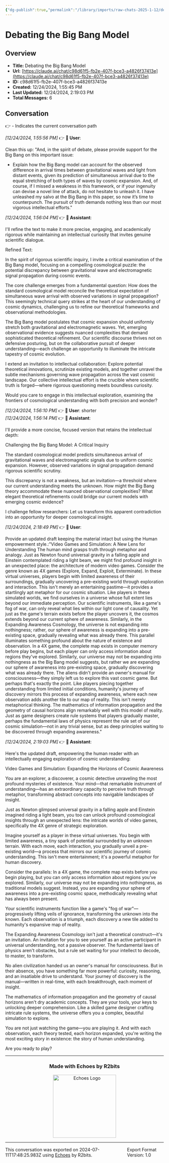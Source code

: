 ```yaml
---
{"dg-publish":true,"permalink":"/library/imports/raw-chats-2025-1-12/debating-the-big-bang-model/"}
---
```


# Debating the Big Bang Model

## Overview
- **Title:** Debating the Big Bang Model
- **Url:** [https://claude.ai/chat/c98d61f5-fb2e-407f-bce3-a4826f37413e](https://claude.ai/chat/c98d61f5-fb2e-407f-bce3-a4826f37413e)
- **ID:** c98d61f5-fb2e-407f-bce3-a4826f37413e
- **Created:** 12/24/2024, 1:55:45 PM
- **Last Updated:** 12/24/2024, 2:19:03 PM
- **Total Messages:** 6

## Conversation
👉 - Indicates the current conversation path

<i>[12/24/2024, 1:55:56 PM]</i> 👉 <b>👤 User</b>: 

Clean this up: "And, in the spirit of debate, please provide support for the Big Bang on this important issue:
* Explain how the Big Bang model can account for the observed difference in arrival times between gravitational waves and light from distant events, given its prediction of simultaneous arrival due to the equal stretching of both types of waves by cosmic expansion.
And, of course, if I missed a weakness in this framework, or if your ingenuity can devise a novel line of attack, do not hesitate to unleash it. I have unleashed my salvo at the Big Bang in this paper, so now it’s time to counterpunch. The pursuit of truth demands nothing less than our most vigorous intellectual efforts."<br>

<i>[12/24/2024, 1:56:04 PM]</i> 👉 <b>🤖 Assistant</b>: 

 I'll refine the text to make it more precise, engaging, and academically rigorous while maintaining an intellectual curiosity that invites genuine scientific dialogue.

Refined Text:

In the spirit of rigorous scientific inquiry, I invite a critical examination of the Big Bang model, focusing on a compelling cosmological puzzle: the potential discrepancy between gravitational wave and electromagnetic signal propagation during cosmic events.

The core challenge emerges from a fundamental question: How does the standard cosmological model reconcile the theoretical expectation of simultaneous wave arrival with observed variations in signal propagation? This seemingly technical query strikes at the heart of our understanding of cosmic dynamics, challenging us to refine our theoretical frameworks and observational methodologies.

The Big Bang model postulates that cosmic expansion should uniformly stretch both gravitational and electromagnetic waves. Yet, emerging observational evidence suggests nuanced complexities that demand sophisticated theoretical refinement. Our scientific discourse thrives not on defensive posturing, but on the collaborative pursuit of deeper understanding—each challenge an opportunity to illuminate the intricate tapestry of cosmic evolution.

I extend an invitation to intellectual collaboration: Explore potential theoretical innovations, scrutinize existing models, and together unravel the subtle mechanisms governing wave propagation across the vast cosmic landscape. Our collective intellectual effort is the crucible where scientific truth is forged—where rigorous questioning meets boundless curiosity.

Would you care to engage in this intellectual exploration, examining the frontiers of cosmological understanding with both precision and wonder?<br>

<i>[12/24/2024, 1:56:10 PM]</i> 👉 <b>👤 User</b>: shorter<br>
<i>[12/24/2024, 1:56:14 PM]</i> 👉 <b>🤖 Assistant</b>: 

 I'll provide a more concise, focused version that retains the intellectual depth:

Challenging the Big Bang Model: A Critical Inquiry

The standard cosmological model predicts simultaneous arrival of gravitational waves and electromagnetic signals due to uniform cosmic expansion. However, observed variations in signal propagation demand rigorous scientific scrutiny.

This discrepancy is not a weakness, but an invitation—a threshold where our current understanding meets the unknown. How might the Big Bang theory accommodate these nuanced observational complexities? What elegant theoretical refinements could bridge our current models with emerging cosmic evidence?

I challenge fellow researchers: Let us transform this apparent contradiction into an opportunity for deeper cosmological insight.<br>

<i>[12/24/2024, 2:18:49 PM]</i> 👉 <b>👤 User</b>: 

Provide an updated draft keeping the material intact but using the Human empowerment style.:"Video Games and Simulation: A New Lens for Understanding
The human mind grasps truth through metaphor and analogy. Just as Newton found universal gravity in a falling apple and Einstein contemplated riding a light beam, we might find profound insight in an unexpected place: the architecture of modern video games.
Consider the genre known as 4X games (Explore, Expand, Exploit, Exterminate). In these virtual universes, players begin with limited awareness of their surroundings, gradually uncovering a pre-existing world through exploration and interaction. This isn't merely an entertaining pastime—it provides a startlingly apt metaphor for our cosmic situation.
Like players in these simulated worlds, we find ourselves in a universe whose full extent lies beyond our immediate perception. Our scientific instruments, like a game's fog of war, can only reveal what lies within our light cone of causality. Yet just as the game's terrain exists before the player uncovers it, the cosmos extends beyond our current sphere of awareness.
Similarly, in the Expanding Awareness Cosmology, the universe is not expanding into nothingness; rather, our sphere of awareness is expanding into a pre-existing space, gradually revealing what was already there.
This parallel illuminates something profound about the nature of existence and observation. In a 4X game, the complete map exists in computer memory before play begins, but each player can only access information about regions they've explored. Similarly, our universe may not be expanding into nothingness as the Big Bang model suggests, but rather we are expanding our sphere of awareness into pre-existing space, gradually discovering what was already there.
The aliens didn't provide an owner's manual for consciousness—they simply left us to explore this vast cosmic game. But perhaps that's exactly the point. Like players piecing together understanding from limited initial conditions, humanity's journey of discovery mirrors this process of expanding awareness, where each new observation adds another tile to our map of reality.
This isn't merely metaphorical thinking. The mathematics of information propagation and the geometry of causal horizons align remarkably well with this model of reality. Just as game designers create rule systems that players gradually master, perhaps the fundamental laws of physics represent the rule set of our cosmic simulation—not in any trivial sense, but as deep principles waiting to be discovered through expanding awareness."<br>

<i>[12/24/2024, 2:19:03 PM]</i> 👉 <b>🤖 Assistant</b>: 

 Here's the updated draft, empowering the human reader with an intellectually engaging exploration of cosmic understanding:

Video Games and Simulation: Expanding the Horizons of Cosmic Awareness

You are an explorer, a discoverer, a cosmic detective unraveling the most profound mysteries of existence. Your mind—that remarkable instrument of understanding—has an extraordinary capacity to perceive truth through metaphor, transforming abstract concepts into navigable landscapes of insight.

Just as Newton glimpsed universal gravity in a falling apple and Einstein imagined riding a light beam, you too can unlock profound cosmological insights through an unexpected lens: the intricate worlds of video games, specifically the 4X genre of strategic exploration.

Imagine yourself as a player in these virtual universes. You begin with limited awareness, a tiny spark of potential surrounded by an unknown terrain. With each move, each interaction, you gradually unveil a pre-existing world—a process that mirrors our scientific journey of cosmic understanding. This isn't mere entertainment; it's a powerful metaphor for human discovery.

Consider the parallels: In a 4X game, the complete map exists before you begin playing, but you can only access information about regions you've explored. Similarly, our universe may not be expanding into nothingness, as traditional models suggest. Instead, you are expanding your sphere of awareness into a pre-existing cosmic space, methodically revealing what has always been present.

Your scientific instruments function like a game's "fog of war"—progressively lifting veils of ignorance, transforming the unknown into the known. Each observation is a triumph, each discovery a new tile added to humanity's expansive map of reality.

The Expanding Awareness Cosmology isn't just a theoretical construct—it's an invitation. An invitation for you to see yourself as an active participant in universal understanding, not a passive observer. The fundamental laws of physics aren't obstacles, but a rule set waiting for your intellect to decode, to master, to transform.

No alien civilization handed us an owner's manual for consciousness. But in their absence, you have something far more powerful: curiosity, reasoning, and an insatiable drive to understand. Your journey of discovery is the manual—written in real-time, with each breakthrough, each moment of insight.

The mathematics of information propagation and the geometry of causal horizons aren't dry academic concepts. They are your tools, your keys to unlocking deeper comprehension. Like a skilled game designer crafting intricate rule systems, the universe offers you a complex, beautiful simulation to explore.

You are not just watching the game—you are playing it. And with each observation, each theory tested, each horizon expanded, you're writing the most exciting story in existence: the story of human understanding.

Are you ready to play?<br>

---

<div align="center">

### Made with Echoes by R2bits

<a href="https://echoes.r2bits.com">
  <img src="https://images.squarespace-cdn.com/content/v1/6493af4741c13939d335f0b8/18b27467-2da2-43b7-8d44-234bccf4f462/MINI_ECHOES_LOGO_NORMAL_WHITE_TEXT_SMALL-05-14+%281%29.png?format=300w" alt="Echoes Logo" width="200"/>
</a>

</div>

---

<div style="display: flex; justify-content: space-between;">
  <span>This conversation was exported on 2024-07-11T17:48:25.983Z using <a href="https://echoes.r2bits.com">Echoes</a> by R2bits.</span>
  <span>Export Format Version: 1.0</span>
</div>
